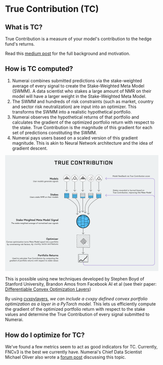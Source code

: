 # True Contribution (TC)

## What is TC?

True Contribution is a measure of your model's contribution to the hedge fund's returns.

Read this [medium post](https://medium.com/numerai/alien-stock-market-intelligence-numerais-true-contribution-6bc7652bd6ac) for the full background and motivation.&#x20;

## **How is TC computed?**

1. Numerai combines submitted predictions via the stake-weighted average of every signal to create the Stake-Weighted Meta Model (SWMM). A data scientist who stakes a large amount of NMR on their model will have a larger weight in the Stake-Weighted Meta Model.
2. The SWMM and hundreds of risk constraints (such as market, country and sector risk neutralization) are input into an optimizer. This transforms the SWMM into a realistic hypothetical portfolio.
3. Numerai observes the hypothetical returns of that portfolio and calculates the gradient of the optimized portfolio return with respect to the stake. True Contribution is the magnitude of this gradient for each set of predictions constituting the SWMM.
4. Numerai pays users based on a scaled version of this gradient magnitude. This is akin to Neural Network architecture and the idea of gradient descent.&#x20;

![End-to-end diagram of Numerai's portfolio creation](../../.gitbook/assets/tc-e2e-signal-eval.png)

This is possible using new techniques developed by Stephen Boyd of Stanford University, Brandon Amos from Facebook AI et al (see their paper: [Differentiable Convex Optimization Layers](https://web.stanford.edu/\~boyd/papers/pdf/diff\_cvxpy.pdf))

By using [cvxpylayers](https://github.com/cvxgrp/cvxpylayers), _we can include a cvxpy defined convex portfolio optimization as a layer in a PyTorch model._ This lets us efficiently compute the gradient of the optimized portfolio return with respect to the stake values and determine the True Contribution of every signal submitted to Numerai.

## How do I optimize for TC?

We've found a few metrics seem to act as good indicators for TC. Currently, FNCv3 is the best we currently have. Numerai's Chief Data Scientist Michael Oliver also wrote a [forum post](https://forum.numer.ai/t/true-contribution-details/5128) discussing this topic.

